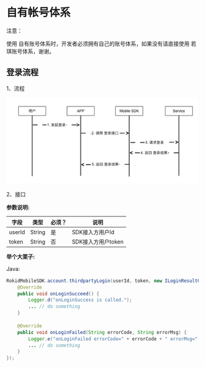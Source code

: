 # 自有帐号体系

注意：

使用 自有账号体系时，开发者必须拥有自己的账号体系，如果没有请直接使用 若琪账号体系，谢谢。

## 登录流程

1、流程

![](images/rokid_login.png)

2、接口

**参数说明:**

| 字段    | 类型   | 必须？| 说明 |
| ------ | ----- | ----- | ----- |
| userId  | String | 是 | SDK接入方用户Id |
| token   | String | 否 | SDK接入方用户token |

**举个大栗子:**

Java:

```java
RokidMobileSDK.account.thirdpartyLogin(userId, token, new ILoginResultCallback() {
    @Override
    public void onLoginSucceed() {
        Logger.d("onLoginSuccess is called.");
        ... // do something
    }

    @Override
    public void onLoginFailed(String errorCode, String errorMsg) {
        Logger.e("onLoginFailed errorCode=" + errorCode + " errorMsg=" + errorMsg);
        ... // do something
    }
});
```


